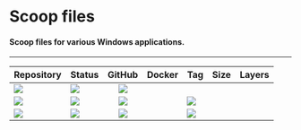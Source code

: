 # Scoop files
#### Scoop files for various Windows applications.
---
| Repository | Status | GitHub | Docker | Tag | Size | Layers |
| --- | --- | :---: | :---: | :--- | :---: | :---: |
| [![](https://img.shields.io/badge/scoop-packages-grey)](https://github.com/forwardcomputers/scoop-packages) | [![](https://img.shields.io/github/actions/workflow/status/forwardcomputers/scoop-packages/schedule.yml?label)](https://github.com/forwardcomputers/scoop-packages/actions) | [![](https://img.shields.io/badge/github--grey?label=&logo=github&logoColor=white)](https://github.com/forwardcomputers/scoop-packages) | |
| [![](https://img.shields.io/badge/Caskaydia_Cove_Nerd_Font-grey)](https://github.com/forwardcomputers/scoop-packages/tree/main/Caskaydia-Cove-Nerd-Font) | ![](https://img.shields.io/badge/17--4--2025_12:36:38_AM-blue) | [![](https://img.shields.io/badge/github--grey?label=&logo=github&logoColor=white)](https://github.com/forwardcomputers/scoop-packages/tree/main/Caskaydia-Cove-Nerd-Font) | | [![](https://img.shields.io/badge/v3.3.0-blue)](https://github.com/forwardcomputers/scoop-packages/tree/main/Caskaydia-Cove-Nerd-Font)
| [![](https://img.shields.io/badge/virtio-grey)](https://github.com/forwardcomputers/scoop-packages/tree/main/virtio) | ![](https://img.shields.io/badge/17--4--2025_12:36:38_AM-blue) | [![](https://img.shields.io/badge/github--grey?label=&logo=github&logoColor=white)](https://github.com/forwardcomputers/scoop-packages/tree/main/virtio) | | [![](https://img.shields.io/badge/v0.1.271-blue)](https://github.com/forwardcomputers/scoop-packages/tree/main/virtio)
